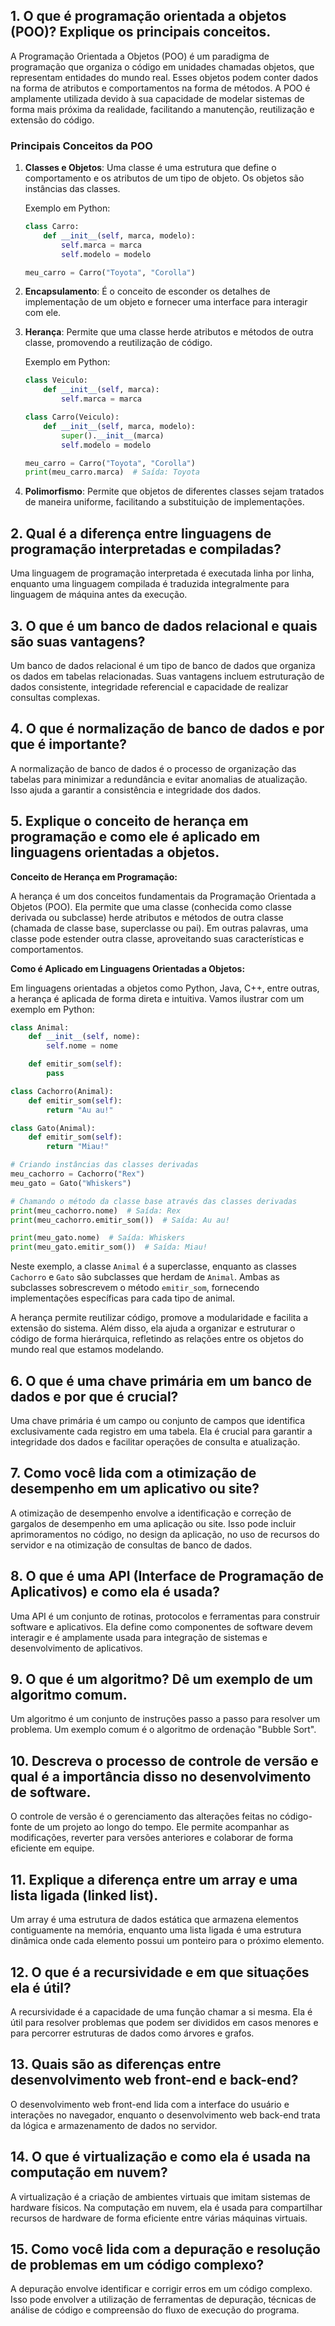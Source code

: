 ## 1. O que é programação orientada a objetos (POO)? Explique os principais conceitos.

A Programação Orientada a Objetos (POO) é um paradigma de programação que organiza o código em unidades chamadas objetos, que representam entidades do mundo real. Esses objetos podem conter dados na forma de atributos e comportamentos na forma de métodos. A POO é amplamente utilizada devido à sua capacidade de modelar sistemas de forma mais próxima da realidade, facilitando a manutenção, reutilização e extensão do código.

### Principais Conceitos da POO

1. **Classes e Objetos**: Uma classe é uma estrutura que define o comportamento e os atributos de um tipo de objeto. Os objetos são instâncias das classes.
   
   Exemplo em Python:
   ```python
   class Carro:
       def __init__(self, marca, modelo):
           self.marca = marca
           self.modelo = modelo

   meu_carro = Carro("Toyota", "Corolla")
   ```
2. **Encapsulamento**: É o conceito de esconder os detalhes de implementação de um objeto e fornecer uma interface para interagir com ele.

3. **Herança**: Permite que uma classe herde atributos e métodos de outra classe, promovendo a reutilização de código.

   Exemplo em Python:
   ```python
   class Veiculo:
       def __init__(self, marca):
           self.marca = marca

   class Carro(Veiculo):
       def __init__(self, marca, modelo):
           super().__init__(marca)
           self.modelo = modelo

   meu_carro = Carro("Toyota", "Corolla")
   print(meu_carro.marca)  # Saída: Toyota
   ```

4. **Polimorfismo**: Permite que objetos de diferentes classes sejam tratados de maneira uniforme, facilitando a substituição de implementações.

## 2. Qual é a diferença entre linguagens de programação interpretadas e compiladas?
Uma linguagem de programação interpretada é executada linha por linha, enquanto uma linguagem compilada é traduzida integralmente para linguagem de máquina antes da execução.

## 3. O que é um banco de dados relacional e quais são suas vantagens?
Um banco de dados relacional é um tipo de banco de dados que organiza os dados em tabelas relacionadas. Suas vantagens incluem estruturação de dados consistente, integridade referencial e capacidade de realizar consultas complexas.

## 4. O que é normalização de banco de dados e por que é importante?
A normalização de banco de dados é o processo de organização das tabelas para minimizar a redundância e evitar anomalias de atualização. Isso ajuda a garantir a consistência e integridade dos dados.

## 5. Explique o conceito de herança em programação e como ele é aplicado em linguagens orientadas a objetos.
**Conceito de Herança em Programação:**

A herança é um dos conceitos fundamentais da Programação Orientada a Objetos (POO). Ela permite que uma classe (conhecida como classe derivada ou subclasse) herde atributos e métodos de outra classe (chamada de classe base, superclasse ou pai). Em outras palavras, uma classe pode estender outra classe, aproveitando suas características e comportamentos.

**Como é Aplicado em Linguagens Orientadas a Objetos:**

Em linguagens orientadas a objetos como Python, Java, C++, entre outras, a herança é aplicada de forma direta e intuitiva. Vamos ilustrar com um exemplo em Python:

```python
class Animal:
    def __init__(self, nome):
        self.nome = nome

    def emitir_som(self):
        pass

class Cachorro(Animal):
    def emitir_som(self):
        return "Au au!"

class Gato(Animal):
    def emitir_som(self):
        return "Miau!"

# Criando instâncias das classes derivadas
meu_cachorro = Cachorro("Rex")
meu_gato = Gato("Whiskers")

# Chamando o método da classe base através das classes derivadas
print(meu_cachorro.nome)  # Saída: Rex
print(meu_cachorro.emitir_som())  # Saída: Au au!

print(meu_gato.nome)  # Saída: Whiskers
print(meu_gato.emitir_som())  # Saída: Miau!
```

Neste exemplo, a classe `Animal` é a superclasse, enquanto as classes `Cachorro` e `Gato` são subclasses que herdam de `Animal`. Ambas as subclasses sobrescrevem o método `emitir_som`, fornecendo implementações específicas para cada tipo de animal.

A herança permite reutilizar código, promove a modularidade e facilita a extensão do sistema. Além disso, ela ajuda a organizar e estruturar o código de forma hierárquica, refletindo as relações entre os objetos do mundo real que estamos modelando.

## 6. O que é uma chave primária em um banco de dados e por que é crucial?
Uma chave primária é um campo ou conjunto de campos que identifica exclusivamente cada registro em uma tabela. Ela é crucial para garantir a integridade dos dados e facilitar operações de consulta e atualização.

## 7. Como você lida com a otimização de desempenho em um aplicativo ou site?
A otimização de desempenho envolve a identificação e correção de gargalos de desempenho em uma aplicação ou site. Isso pode incluir aprimoramentos no código, no design da aplicação, no uso de recursos do servidor e na otimização de consultas de banco de dados.

## 8. O que é uma API (Interface de Programação de Aplicativos) e como ela é usada?
Uma API é um conjunto de rotinas, protocolos e ferramentas para construir software e aplicativos. Ela define como componentes de software devem interagir e é amplamente usada para integração de sistemas e desenvolvimento de aplicativos.

## 9. O que é um algoritmo? Dê um exemplo de um algoritmo comum.
Um algoritmo é um conjunto de instruções passo a passo para resolver um problema. Um exemplo comum é o algoritmo de ordenação "Bubble Sort".

## 10. Descreva o processo de controle de versão e qual é a importância disso no desenvolvimento de software.
O controle de versão é o gerenciamento das alterações feitas no código-fonte de um projeto ao longo do tempo. Ele permite acompanhar as modificações, reverter para versões anteriores e colaborar de forma eficiente em equipe.

## 11. Explique a diferença entre um array e uma lista ligada (linked list).
Um array é uma estrutura de dados estática que armazena elementos contiguamente na memória, enquanto uma lista ligada é uma estrutura dinâmica onde cada elemento possui um ponteiro para o próximo elemento.

## 12. O que é a recursividade e em que situações ela é útil?
A recursividade é a capacidade de uma função chamar a si mesma. Ela é útil para resolver problemas que podem ser divididos em casos menores e para percorrer estruturas de dados como árvores e grafos.

## 13. Quais são as diferenças entre desenvolvimento web front-end e back-end?
O desenvolvimento web front-end lida com a interface do usuário e interações no navegador, enquanto o desenvolvimento web back-end trata da lógica e armazenamento de dados no servidor.

## 14. O que é virtualização e como ela é usada na computação em nuvem?
A virtualização é a criação de ambientes virtuais que imitam sistemas de hardware físicos. Na computação em nuvem, ela é usada para compartilhar recursos de hardware de forma eficiente entre várias máquinas virtuais.

## 15. Como você lida com a depuração e resolução de problemas em um código complexo?
A depuração envolve identificar e corrigir erros em um código complexo. Isso pode envolver a utilização de ferramentas de depuração, técnicas de análise de código e compreensão do fluxo de execução do programa.